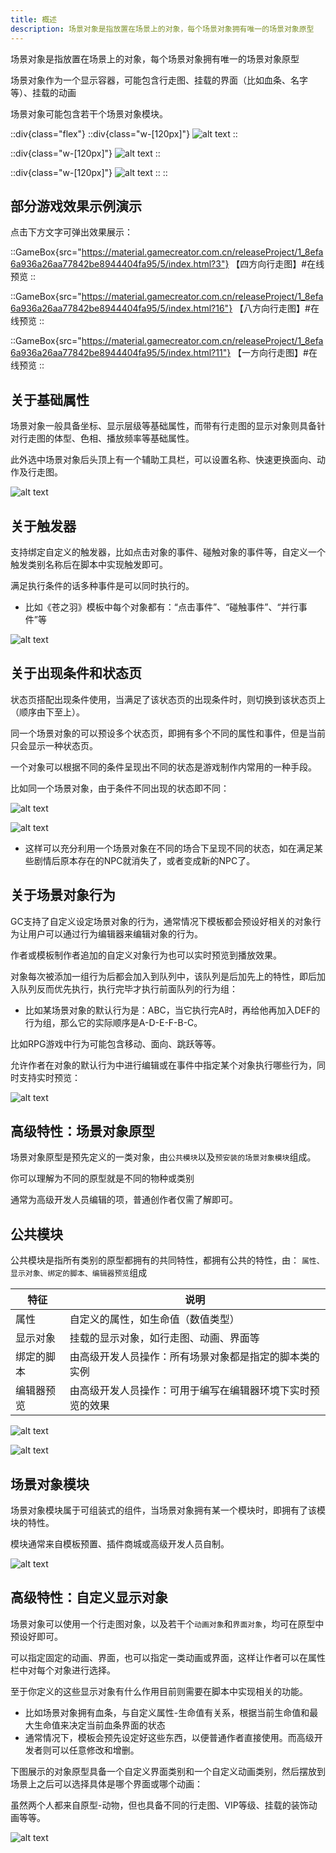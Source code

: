 ```yaml
---
title: 概述
description: 场景对象是指放置在场景上的对象，每个场景对象拥有唯一的场景对象原型
---
```


场景对象是指放置在场景上的对象，每个场景对象拥有唯一的场景对象原型

场景对象作为一个显示容器，可能包含行走图、挂载的界面（比如血条、名字等）、挂载的动画

场景对象可能包含若干个场景对象模块。

::div{class="flex"}
  ::div{class="w-[120px]"}
  ![alt text](https://assbak.gcw.wiki/gcw/image/zh_hans/getting-started/8.sceneobject/1.index/image.png)
  ::

  ::div{class="w-[120px]"}
  ![alt text](https://assbak.gcw.wiki/gcw/image/zh_hans/getting-started/8.sceneobject/1.index/image-3.png)
  ::

  ::div{class="w-[120px]"}
  ![alt text](https://assbak.gcw.wiki/gcw/image/zh_hans/getting-started/8.sceneobject/1.index/image-2.png)
  ::
::

## 部分游戏效果示例演示

点击下方文字可弹出效果展示：

::GameBox{src="https://material.gamecreator.com.cn/releaseProject/1_8efa6a936a26aa77842be8944404fa95/5/index.html?3"}
【四方向行走图】#在线预览
::

::GameBox{src="https://material.gamecreator.com.cn/releaseProject/1_8efa6a936a26aa77842be8944404fa95/5/index.html?16"}
【八方向行走图】#在线预览
::

::GameBox{src="https://material.gamecreator.com.cn/releaseProject/1_8efa6a936a26aa77842be8944404fa95/5/index.html?11"}
【一方向行走图】#在线预览
::

## 关于基础属性

场景对象一般具备坐标、显示层级等基础属性，而带有行走图的显示对象则具备针对行走图的体型、色相、播放频率等基础属性。

此外选中场景对象后头顶上有一个辅助工具栏，可以设置名称、快速更换面向、动作及行走图。

![alt text](https://assbak.gcw.wiki/gcw/image/zh_hans/getting-started/8.sceneobject/1.index/image-4.png)

## 关于触发器

支持绑定自定义的触发器，比如点击对象的事件、碰触对象的事件等，自定义一个触发类别名称后在脚本中实现触发即可。

满足执行条件的话多种事件是可以同时执行的。

- 比如《苍之羽》模板中每个对象都有：“点击事件”、“碰触事件”、“并行事件”等

![alt text](https://assbak.gcw.wiki/gcw/image/zh_hans/getting-started/8.sceneobject/1.index/image-5.png)

## 关于出现条件和状态页

状态页搭配出现条件使用，当满足了该状态页的出现条件时，则切换到该状态页上（顺序由下至上）。

同一个场景对象的可以预设多个状态页，即拥有多个不同的属性和事件，但是当前只会显示一种状态页。

一个对象可以根据不同的条件呈现出不同的状态是游戏制作内常用的一种手段。

比如同一个场景对象，由于条件不同出现的状态即不同：

![alt text](https://assbak.gcw.wiki/gcw/image/zh_hans/getting-started/8.sceneobject/1.index/image-6.png)

![alt text](https://assbak.gcw.wiki/gcw/image/zh_hans/getting-started/8.sceneobject/1.index/image-7.png)

- 这样可以充分利用一个场景对象在不同的场合下呈现不同的状态，如在满足某些剧情后原本存在的NPC就消失了，或者变成新的NPC了。

## 关于场景对象行为

GC支持了自定义设定场景对象的行为，通常情况下模板都会预设好相关的对象行为让用户可以通过行为编辑器来编辑对象的行为。

作者或模板制作者追加的自定义对象行为也可以实时预览到播放效果。

对象每次被添加一组行为后都会加入到队列中，该队列是后加先上的特性，即后加入队列反而优先执行，执行完毕才执行前面队列的行为组：

- 比如某场景对象的默认行为是：ABC，当它执行完A时，再给他再加入DEF的行为组，那么它的实际顺序是A-D-E-F-B-C。

比如RPG游戏中行为可能包含移动、面向、跳跃等等。

允许作者在对象的默认行为中进行编辑或在事件中指定某个对象执行哪些行为，同时支持实时预览：

![alt text](https://assbak.gcw.wiki/gcw/image/zh_hans/getting-started/8.sceneobject/1.index/image-8.png)

## 高级特性：场景对象原型

场景对象原型是预先定义的一类对象，由`公共模块`以及`预安装的场景对象模块`组成。

你可以理解为不同的原型就是不同的物种或类别

通常为高级开发人员编辑的项，普通创作者仅需了解即可。

## 公共模块

公共模块是指所有类别的原型都拥有的共同特性，都拥有公共的特性，由： `属性、显示对象、绑定的脚本、编辑器预览`组成

| 特征       | 说明                                                       |
| ---------- | ---------------------------------------------------------- |
| 属性       | 自定义的属性，如生命值（数值类型）                         |
| 显示对象   | 挂载的显示对象，如行走图、动画、界面等                     |
| 绑定的脚本 | 由高级开发人员操作：所有场景对象都是指定的脚本类的实例     |
| 编辑器预览 | 由高级开发人员操作：可用于编写在编辑器环境下实时预览的效果 |

![alt text](https://assbak.gcw.wiki/gcw/image/zh_hans/getting-started/8.sceneobject/1.index/image-9.png)

![alt text](https://assbak.gcw.wiki/gcw/image/zh_hans/getting-started/8.sceneobject/1.index/image-10.png)

## 场景对象模块

场景对象模块属于可组装式的组件，当场景对象拥有某一个模块时，即拥有了该模块的特性。

模块通常来自模板预置、插件商城或高级开发人员自制。

![alt text](https://assbak.gcw.wiki/gcw/image/zh_hans/getting-started/8.sceneobject/1.index/image-11.png)

## 高级特性：自定义显示对象

场景对象可以使用一个行走图对象，以及若干个`动画对象`和`界面对象`，均可在原型中预设好即可。

可以指定固定的动画、界面，也可以指定一类动画或界面，这样让作者可以在属性栏中对每个对象进行选择。

至于你定义的这些显示对象有什么作用目前则需要在脚本中实现相关的功能。

- 比如场景对象拥有血条，与自定义属性-生命值有关系，根据当前生命值和最大生命值来决定当前血条界面的状态
- 通常情况下，模板会预先设定好这些东西，以便普通作者直接使用。而高级开发者则可以任意修改和增删。

下图展示的对象原型具备一个自定义界面类别和一个自定义动画类别，然后摆放到场景上之后可以选择具体是哪个界面或哪个动画：

虽然两个人都来自原型-动物，但也具备不同的行走图、VIP等级、挂载的装饰动画等等。

![alt text](https://assbak.gcw.wiki/gcw/image/zh_hans/getting-started/8.sceneobject/1.index/image-12.png)

<!-- ## 脚本参考资料

- [API-单机版-场景对象基类: SceneObject](/zh_hans/library/2d/generic/sceneobject)
- [API-单机版-场景对象实体类: SceneObjectEntity](/zh_hans/library/2d/generic/sceneobjectentity)
- [API-单机版-场景对象行为基类: SceneObjectBehaviors](/zh_hans/library/2d/generic/sceneobjectbehaviors)
- [API-单机版-客户端场景对象类: ClientSceneObject](/zh_hans/library/2d/client/clientsceneobject)
- [API-网络版-场景对象基类: SceneObject](/zh_hans/library/2dnetwork/generic/sceneobject)
- [API-网络版-场景对象实体类: SceneObjectEntity](/zh_hans/library/2dnetwork/generic/sceneobjectentity)
- [API-网络版-场景对象行为基类: SceneObjectBehaviors](/zh_hans/library/2dnetwork/generic/sceneobjectbehaviors)
- [API-网络版-客户端场景对象类: ClientSceneObject](/zh_hans/library/2dnetwork/client/clientsceneobject)
- [API-网络版-服务端场景对象类: ServerSceneObject](/zh_hans/library/2dnetwork/server/serversceneobject) -->
